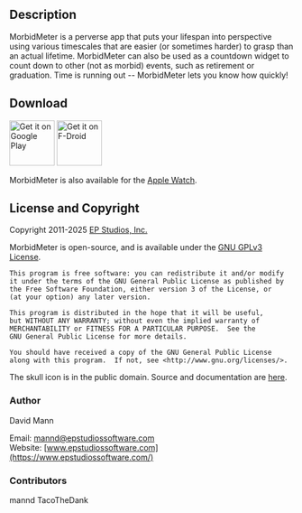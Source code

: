 ## Description
MorbidMeter is a perverse app that puts your lifespan into perspective using various timescales
that are easier (or sometimes harder) to grasp than an actual lifetime.
MorbidMeter can also be used as a countdown widget to count down
to other (not as morbid) events, such as retirement or graduation.
Time is running out -- MorbidMeter lets you know how quickly!

## Download
[<img src="https://play.google.com/intl/en_us/badges/static/images/badges/en_badge_web_generic.png"
    alt="Get it on Google Play"
    height="80">](https://play.google.com/store/apps/details?id=org.epstudios.morbidmeter)
[<img src="https://fdroid.gitlab.io/artwork/badge/get-it-on.png"
    alt="Get it on F-Droid"
    height="80">](https://f-droid.org/packages/org.epstudios.morbidmeter/)

MorbidMeter is also available for the [Apple Watch](https://www.google.com/url?sa=t&source=web&rct=j&opi=89978449&url=https://apps.apple.com/us/app/morbidmeter/id1582566530&ved=2ahUKEwiIy7fN_-mMAxWxQ6QEHUNPISkQFnoECBIQAQ&usg=AOvVaw16s08W0boRk8TxtIxVo9oC).

## License and Copyright
Copyright 2011-2025 [EP Studios, Inc.](https://www.epstudiossoftware.com/)

MorbidMeter is open-source, and is available under the 
[GNU GPLv3 License](https://www.gnu.org/licenses/gpl-3.0.html).

```
This program is free software: you can redistribute it and/or modify
it under the terms of the GNU General Public License as published by
the Free Software Foundation, either version 3 of the License, or
(at your option) any later version.

This program is distributed in the hope that it will be useful,
but WITHOUT ANY WARRANTY; without even the implied warranty of
MERCHANTABILITY or FITNESS FOR A PARTICULAR PURPOSE.  See the
GNU General Public License for more details.

You should have received a copy of the GNU General Public License
along with this program.  If not, see <http://www.gnu.org/licenses/>.
```

The skull icon is in the public domain. Source and documentation are
[here](https://www.clker.com/clipart-80943.html).

### Author
David Mann

Email: [mannd@epstudiossoftware.com](mailto:mannd@epstudiossoftware.com)  
Website:
[www.epstudiossoftware.com](https://www.epstudiossoftware.com/)

### Contributors
mannd
TacoTheDank
